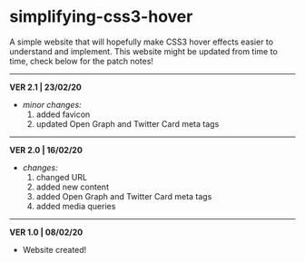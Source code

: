 # simplifying-css3-hover
A simple website that will hopefully make CSS3 hover effects easier to understand and implement. This website might be updated from time to time, check below for the patch notes!
_____
**VER 2.1 | 23/02/20**
- *minor changes:*
  1. added favicon
  2. updated Open Graph and Twitter Card meta tags
_____
**VER 2.0 | 16/02/20**
- *changes:*
  1. changed URL
  2. added new content
  3. added Open Graph and Twitter Card meta tags
  4. added media queries
_____
**VER 1.0 | 08/02/20**
- Website created!
